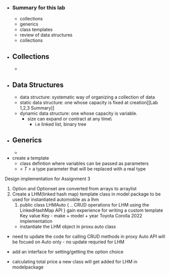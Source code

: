 - ### Summary for this lab
	- collections
	- generics
	- class templates
	- review of data structures
	- collections
- ## Collections
	- 
- ## Data Structures
	- data structure: systematic way of organizing a collection of data
	- static data structure: one whose capacity is fixed at creation[[Lab 1,2,3 Summary]]
	- dynamic data structure: one whose capacity is variable.
		- size can expand or contract at any time\
			- i.e linked list, binary tree
- ## Generics
	- 
- create a template
	- class defintion where variables can be passed as parameters
	- *< T >* a type parameter that will be replaced with a real type


Design implementation for Assignment 3
1. Option and Optionset are converted from arrays to arraylist
2. Create a LHM(linked hash map) template class in model package to be used for instantiated automobile as a lhm
	1. public class LHMAuto<Automobile> 
			{ 
			.. CRUD operations for LHM using the LinkedHashMap API
			}
gain experience for writing a custom template
	Key value
	Key - make + model + year
			Toyota Corolla 2022
implementation
	- instantiate the LHM object in proxu auto class
- need to update the code for calling CRUD methods in proxy Auto
API will be focued on Auto only - no update requried for LHM


- add an interface for setting/getting the option choice 
- calculating total price
a new class will get added for LHM in modelpackage

